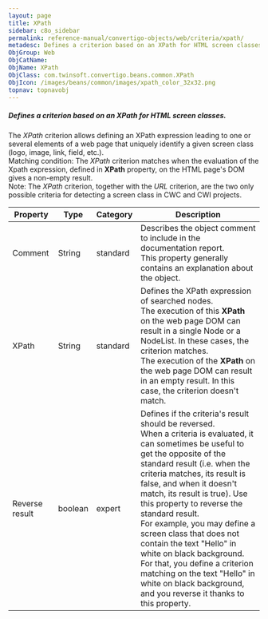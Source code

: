 ```yaml
---
layout: page
title: XPath
sidebar: c8o_sidebar
permalink: reference-manual/convertigo-objects/web/criteria/xpath/
metadesc: Defines a criterion based on an XPath for HTML screen classes.    The  XPath  criterion allows defining an XPath expression leading to one or several 
ObjGroup: Web
ObjCatName: 
ObjName: XPath
ObjClass: com.twinsoft.convertigo.beans.common.XPath
ObjIcon: /images/beans/common/images/xpath_color_32x32.png
topnav: topnavobj
---
```

##### Defines a criterion based on an XPath for HTML screen classes. 

The <i>XPath</i> criterion allows defining an XPath expression leading to one or several elements of a web page that uniquely identify a given screen class (logo, image, link, field, etc.). <br/>Matching condition: The <i>XPath</i> criterion matches when the evaluation of the Xpath expression, defined in <b>XPath</b> property, on the HTML page's DOM gives a non-empty result. <br/><span class="orangetwinsoft">Note:</span> The <i>XPath</i> criterion, together with the <i>URL</i> criterion, are the two only possible criteria for detecting a screen class in CWC and CWI projects.

Property | Type | Category | Description
--- | --- | --- | ---
Comment | String | standard | Describes the object comment to include in the documentation report.<br/>This property generally contains an explanation about the object.
XPath | String | standard | Defines the XPath expression of searched nodes.<br/>The execution of this <b>XPath</b> on the web page DOM can result in a single <span class="computer">Node</span> or a <span class="computer">NodeList</span>. In these cases, the criterion matches. <br/>The execution of the <b>XPath</b> on the web page DOM can result in an empty result. In this case, the criterion doesn't match.
Reverse result | boolean | expert | Defines if the criteria's result should be reversed.<br/>When a criteria is evaluated, it can sometimes be useful to get the opposite of the standard result (i.e. when the criteria matches, its result is false, and when it doesn't match, its result is true). Use this property to reverse the standard result.<br/>For example, you may define a screen class that does not contain the text "Hello" in white on black background. For that, you define a criterion matching on the text "Hello" in white on black background, and you reverse it thanks to this property.

